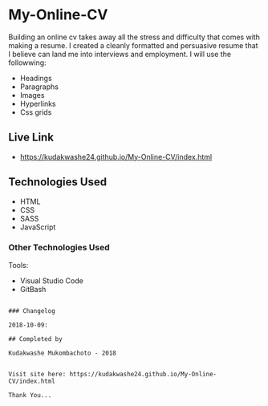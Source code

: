 # My-Online-CV
Building an online cv takes away all the stress and difficulty that comes with making a resume. I created a cleanly formatted and persuasive resume that I believe can land me into interviews and employment. 
I will use the followwing:

 - Headings
 - Paragraphs
 - Images
 - Hyperlinks
 - Css grids

## Live Link
- https://kudakwashe24.github.io/My-Online-CV/index.html

## Technologies Used

 - HTML
 - CSS
 - SASS
 - JavaScript


### Other Technologies Used

Tools:

- Visual Studio Code
- GitBash

```

### Changelog

2018-10-09:

## Completed by

Kudakwashe Mukombachoto - 2018


Visit site here: https://kudakwashe24.github.io/My-Online-CV/index.html

Thank You...
